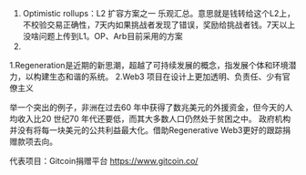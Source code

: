 1. Optimistic rollups：L2 扩容方案之一 乐观汇总。意思就是钱转给这个L2上，不校验交易正确性，7天内如果挑战者发现了错误，奖励给挑战者钱。7天以上没啥问题上传到L1。OP、Arb目前采用的方案
2. 
 1.Regeneration是近期的新思潮，超越了可持续发展的概念，指发展个体和环境潜力，以构建生态和谐的系统。
2.Web3 项目在设计上更加透明、负责任、少有官僚主义

举一个突出的例子，非洲在过去60 年中获得了数兆美元的外援资金，但今天的人均收入比20 世纪70 年代还要低，而其大多数人口仍然处于贫困之中。
政府机构并没有将每一块美元的公共利益最大化。借助Regenerative Web3更好的跟踪捐赠款项去向。

代表项目：Gitcoin捐赠平台
https://www.gitcoin.co/